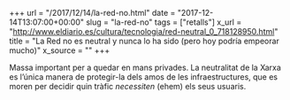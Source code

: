 +++
url = "/2017/12/14/la-red-no.html"
date = "2017-12-14T13:07:00+00:00"
slug = "la-red-no"
tags = ["retalls"]
x_url = "http://www.eldiario.es/cultura/tecnologia/red-neutral_0_718128950.html"
title = "La Red no es neutral y nunca lo ha sido (pero hoy podría empeorar mucho)"
x_source = ""
+++


Massa important per a quedar en mans privades. La neutralitat de la Xarxa es l’única manera de protegir-la dels amos de les infraestructures, que es moren per decidir quin tràfic *necessiten* (ehem) els seus usuaris.
